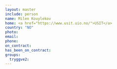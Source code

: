 ```yaml
---
layout: master
include: person
name: Milen Kouylekov
home: <a href="https://www.usit.uio.no/">USIT</a>
country: "NO"
photo:
email: 
phone:
on_contract:
has_been_on_contract:
groups:
  tryggve2:
---
```

